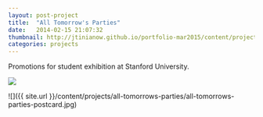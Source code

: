 ```yaml
---
layout: post-project
title:  "All Tomorrow's Parties"
date:   2014-02-15 21:07:32
thumbnail: http://jtinianow.github.io/portfolio-mar2015/content/projects/all-tomorrows-parties/all-tomorrows-parties-thumb.jpg
categories: projects
---
```


Promotions for student exhibition at Stanford University.

<div class="image-wrapper">
<img src="{{ site.url }}/content/projects/all-tomorrows-parties/all-tomorrows-parties-poster.jpg" />
</div>

![]({{ site.url }}/content/projects/all-tomorrows-parties/all-tomorrows-parties-postcard.jpg)